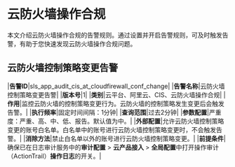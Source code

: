 # 云防火墙操作合规

本文介绍云防火墙操作合规的告警规则。通过设置并开启告警规则，可及时触发告警，有助于您快速发现云防火墙操作合规问题。

## 云防火墙控制策略变更告警

|**告警ID**|sls\_app\_audit\_cis\_at\_cloudfirewall\_conf\_change|
|**告警名称**|云防火墙控制策略变更告警|
|**版本号**|1|
|**类别**|云平台、阿里云、CIS、云防火墙操作合规|
|**作用**|监控云防火墙的控制策略变更行为。云防火墙的控制策略发生变更后会触发告警。|
|**执行频率**|固定时间间隔：1分钟|
|**查询范围**|过去2分钟|
|**参数配置**|严重度：严重、高、中、低、报告。默认值为中。|
|**外部配置**|允许云防火墙控制策略变更的账号白名单。白名单中的账号进行云防火墙控制策略变更时，不会触发告警。|
|**消除方法**|禁止白名单以外的账号进行云防火墙控制策略变更。|
|**前提条件**|确保已在日志审计服务中的**审计配置** \> **云产品接入** \> **全局配置**中打开操作审计（ActionTrail）**操作日志**的开关。|

